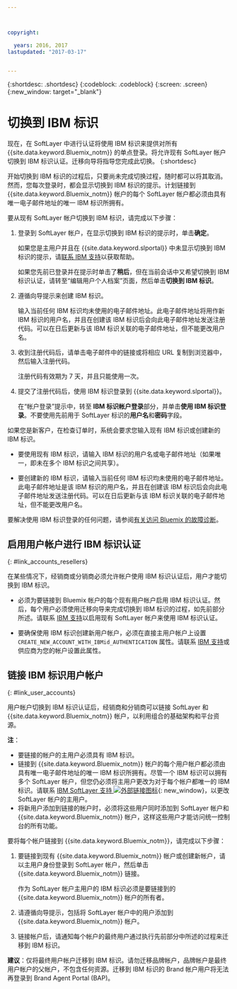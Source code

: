 ```yaml
---



copyright:

  years: 2016, 2017
lastupdated: "2017-03-17"


---
```


{:shortdesc: .shortdesc}
{:codeblock: .codeblock}
{:screen: .screen}
{:new_window: target="_blank"}

# 切换到 IBM 标识
现在，在 SoftLayer 中进行认证将使用 IBM 标识来提供对所有 {{site.data.keyword.Bluemix_notm}} 的单点登录。将允许现有 SoftLayer 帐户切换到 IBM 标识认证。迁移向导将指导您完成此切换。
{:shortdesc}

开始切换到 IBM 标识的过程后，只要尚未完成切换过程，随时都可以将其取消。然而，您每次登录时，都会显示切换到 IBM 标识的提示。计划链接到 {{site.data.keyword.Bluemix_notm}} 帐户的每个 SoftLayer 帐户都必须由具有唯一电子邮件地址的唯一 IBM 标识所拥有。

要从现有 SoftLayer 帐户切换到 IBM 标识，请完成以下步骤：
1. 登录到 SoftLayer 帐户，在显示切换到 IBM 标识的提示时，单击**确定**。

   如果您是主用户并且在 {{site.data.keyword.slportal}} 中未显示切换到 IBM 标识的提示，请[联系 IBM 支持](/docs/support/index.html#contacting-support)以获取帮助。
  
   如果您先前已登录并在提示时单击了**稍后**，但在当前会话中又希望切换到 IBM 标识认证，请转至“编辑用户个人档案”页面，然后单击**切换到 IBM 标识**。

2. 遵循向导提示来创建 IBM 标识。 

   输入当前任何 IBM 标识均未使用的电子邮件地址。此电子邮件地址将用作新 IBM 标识的用户名，并且在创建该 IBM 标识后会向此电子邮件地址发送注册代码。可以在日后更新与该 IBM 标识关联的电子邮件地址，但不能更改用户名。

3. 收到注册代码后，请单击电子邮件中的链接或将相应 URL 复制到浏览器中，然后输入注册代码。

   注册代码有效期为 7 天，并且只能使用一次。
  
4. 提交了注册代码后，使用 IBM 标识登录到 {{site.data.keyword.slportal}}。

   在“帐户登录”提示中，转至 **IBM 标识帐户登录**部分，并单击**使用 IBM 标识登录**。不要使用先前用于 SoftLayer 标识的**用户名**和**密码**字段。

如果您是新客户，在检查订单时，系统会要求您输入现有 IBM 标识或创建新的 IBM 标识。 
  * 要使用现有 IBM 标识，请输入 IBM 标识的用户名或电子邮件地址（如果唯一，即未在多个 IBM 标识之间共享）。
  
  * 要创建新的 IBM 标识，请输入当前任何 IBM 标识均未使用的电子邮件地址。此电子邮件地址是该 IBM 标识的用户名，并且在创建该 IBM 标识后会向此电子邮件地址发送注册代码。可以在日后更新与该 IBM 标识关联的电子邮件地址，但不能更改用户名。 
  
要解决使用 IBM 标识登录的任何问题，请参阅[有关访问 Bluemix 的故障诊断](/docs/troubleshoot/ts_accessing.html#accessing)。

## 启用用户帐户进行 IBM 标识认证
{: #link_accounts_resellers}

在某些情况下，经销商或分销商必须允许帐户使用 IBM 标识认证后，用户才能切换到 IBM 标识。 

  * 必须为要链接到 Bluemix 帐户的每个现有用户帐户启用 IBM 标识认证。然后，每个用户必须使用迁移向导来完成切换到 IBM 标识的过程，如先前部分所述。请联系 [IBM 支持](/docs/support/index.html#contacting-support)以启用现有 SoftLayer 帐户来使用 IBM 标识认证。 
  
  * 要确保使用 IBM 标识创建新用户帐户，必须在直接主用户帐户上设置 `CREATE_NEW_ACCOUNT_WITH_IBMid_AUTHENTICATION` 属性。请联系 [IBM 支持](/docs/support/index.html#contacting-support)或供应商为您的帐户设置此属性。  

## 链接 IBM 标识用户帐户
{: #link_user_accounts}

用户帐户切换到 IBM 标识认证后，经销商和分销商可以链接 SoftLayer 和 {{site.data.keyword.Bluemix_notm}} 帐户，以利用组合的基础架构和平台资源。

**注**：
  * 要链接的帐户的主用户必须具有 IBM 标识。
  * 链接到 {{site.data.keyword.Bluemix_notm}} 帐户的每个用户帐户都必须由具有唯一电子邮件地址的唯一 IBM 标识所拥有。尽管一个 IBM 标识可以拥有多个 SoftLayer 帐户，但您仍必须将主用户更改为对于每个帐户都唯一的 IBM 标识。请联系 [IBM SoftLayer 支持 ![外部链接图标](../icons/launch-glyph.svg)](https://knowledgelayer.softlayer.com/topic/support){: new_window}，以更改 SoftLayer 帐户的主用户。
  * 将新用户添加到链接的帐户时，必须将这些用户同时添加到 SoftLayer 帐户和 {{site.data.keyword.Bluemix_notm}} 帐户，这样这些用户才能访问统一控制台的所有功能。 
  
要将每个帐户链接到 {{site.data.keyword.Bluemix_notm}}，请完成以下步骤：
1. 要链接到现有 {{site.data.keyword.Bluemix_notm}} 帐户或创建新帐户，请以主用户身份登录到 SoftLayer 帐户，然后单击 {{site.data.keyword.Bluemix_notm}} 链接。

   作为 SoftLayer 帐户主用户的 IBM 标识必须是要链接到的 {{site.data.keyword.Bluemix_notm}} 帐户的所有者。 
   
2. 请遵循向导提示，包括将 SoftLayer 帐户中的用户添加到 {{site.data.keyword.Bluemix_notm}} 帐户。
3. 链接帐户后，请通知每个帐户的最终用户通过执行先前部分中所述的过程来迁移到 IBM 标识。

**建议**：仅将最终用户帐户迁移到 IBM 标识。请勿迁移品牌帐户，品牌帐户是最终用户帐户的父帐户，不包含任何资源。迁移到 IBM 标识的 Brand 帐户用户将无法再登录到 Brand Agent Portal (BAP)。  
  

